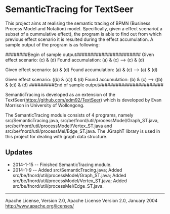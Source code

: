 SemanticTracing for TextSeer 
=======================

This project aims at realising the semantic tracing of BPMN (Business Process Model and Notation) model. Specifically, given a effect scenario( a subset of a cummulative effect), the program is able to find out from which previous effect scenario it is resulted  during the effect accumulation. A sample output of the program is as following:

########Begin of sample output#######################
Given effect scenario: (c) & (d)
Found accumulation:  (a) & (c) --> (c) & (d)

Given effect scenario: (a) & (d)
Found accumulation:  (a) & (c) --> (a) & (d)

Given effect scenario: ((b) & (c)) & (d)
Found accumulation:  (b) & (c) --> ((b) & (c)) & (d)
#########End of sample output#######################


SemanticTracing is developed as an extension of the TextSeer(https://github.com/edm92/TextSeer) which is developed by Evan Morrison in University of Wollongong. 

The SemanticTracing module consists of 4 programs, namely src/SemanticTracing.java, src/be/fnord/util/processModel/Graph_ST.java, src/be/fnord/util/processModel/Vertex_ST.java and src/be/fnord/util/processMel/Edge_ST.java. The JGraphT library is used in this project for dealing with graph data structure. 

Updates
-------
 - 2014-1-15 -- Finished SemanticTracing module.
 - 2014-1-9  -- Added src/SemanticTracing.java; 
 				Added src/be/fnord/util/processModel/Graph_ST.java; 
				Added src/be/fnord/util/processModel/Vertex_ST.java;
				Added src/be/fnord/util/processMel/Edge_ST.java.  


--------------------------------------------------
 Apache License, Version 2.0, Apache License Version 2.0, January 2004 http://www.apache.org/licenses/
